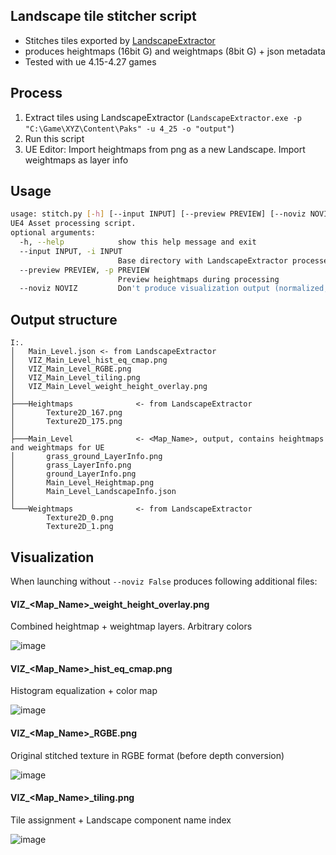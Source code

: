 ## Landscape tile stitcher script
- Stitches tiles exported by [LandscapeExtractor](https://github.com/Knutschbert/CUE4Parse/blob/master/README.md)
- produces heightmaps (16bit G) and weightmaps (8bit G) + json metadata
- Tested with ue 4.15-4.27 games

## Process
1. Extract tiles using LandscapeExtractor (`LandscapeExtractor.exe -p "C:\Game\XYZ\Content\Paks" -u 4_25 -o "output"`)
2. Run this script
3. UE Editor: Import heightmaps from png as a new Landscape. Import weightmaps as layer info

## Usage
```bash
usage: stitch.py [-h] [--input INPUT] [--preview PREVIEW] [--noviz NOVIZ]
UE4 Asset processing script.
optional arguments:
  -h, --help            show this help message and exit
  --input INPUT, -i INPUT
                        Base directory with LandscapeExtractor processed files
  --preview PREVIEW, -p PREVIEW
                        Preview heightmaps during processing
  --noviz NOVIZ         Don't produce visualization output (normalized, rgbe, tiling)
```

## Output structure
```
I:.
│   Main_Level.json <- from LandscapeExtractor
│   VIZ_Main_Level_hist_eq_cmap.png
│   VIZ_Main_Level_RGBE.png
│   VIZ_Main_Level_tiling.png
│   VIZ_Main_Level_weight_height_overlay.png
│
├───Heightmaps              <- from LandscapeExtractor
│       Texture2D_167.png
│       Texture2D_175.png
│
├───Main_Level              <- <Map_Name>, output, contains heightmaps and weightmaps for UE
│       grass_ground_LayerInfo.png
│       grass_LayerInfo.png
│       ground_LayerInfo.png
│       Main_Level_Heightmap.png
│       Main_Level_LandscapeInfo.json
│
└───Weightmaps              <- from LandscapeExtractor
        Texture2D_0.png
        Texture2D_1.png
```

## Visualization
When launching without `--noviz False` produces following additional files:
#### VIZ_<Map_Name>_weight_height_overlay.png
Combined heightmap + weightmap layers. Arbitrary colors

![image](https://github.com/user-attachments/assets/a5da7c64-48cd-4702-b40f-c791c073c776)

#### VIZ_<Map_Name>_hist_eq_cmap.png
Histogram equalization + color map

![image](https://github.com/user-attachments/assets/91030431-b5f0-4867-a792-dd5c934e577e)

#### VIZ_<Map_Name>_RGBE.png
Original stitched texture in RGBE format (before depth conversion)

![image](https://github.com/user-attachments/assets/6917f9e3-9ffd-44d2-af29-011ed3acc4f3)

#### VIZ_<Map_Name>_tiling.png
Tile assignment + Landscape component name index

![image](https://github.com/user-attachments/assets/12ce7760-f9d9-45b8-814d-44804c5599e3)



